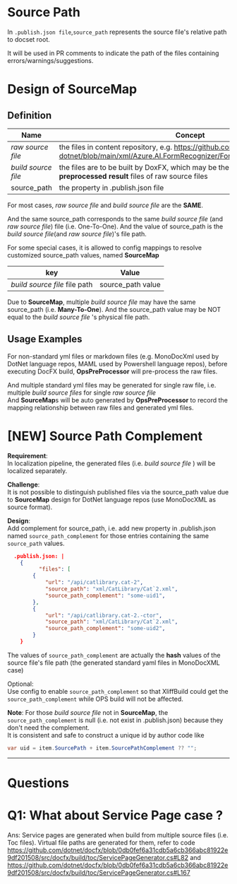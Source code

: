 # Source Path

In `.publish.json file`,`source_path` represents the source file's relative path to docset root.

It will be used in PR comments to indicate the path of the files containing errors/warnings/suggestions.


# Design of SourceMap

## Definition

|  Name  |   Concept   |
|-|-|
| _raw source file_   | the files in content repository, e.g. https://github.com/Azure/azure-docs-sdk-dotnet/blob/main/xml/Azure.AI.FormRecognizer/FormRecognizerLanguage.xml | 
| _build source file_ | the files are to be built by DoxFX, which may be the raw source file or the **preprocessed result** files of raw source files | 
| source_path | the property in .publish.json file | 


For most cases, _raw source file_ and _build source file_ are the **SAME**. 

And the same source_path corresponds to the same _build source file_ (and _raw source file_) file (i.e. One-To-One). And the value of source_path is the _build source file_(and _raw source file_)'s file path.

For some special cases, it is allowed to config mappings to resolve customized source_path values, named **SourceMap**  

|  key                          |  Value            |
|-------------------------------|-------------------|
| _build source file_ file path | source_path value |


Due to **SourceMap**, multiple _build source file_  may have the same source_path (i.e. **Many-To-One**). And the source_path value may be NOT equal to the _build source file_ 's physical file path.

## Usage Examples

For non-standard yml files or markdown files (e.g. MonoDocXml used by DotNet language repos, MAML used by Powershell language repos), before executing DocFX build, **OpsPreProcessor** will pre-process the raw files.

And multiple standard yml files may be generated for single raw file, i.e. multiple  _build source files_ for single _raw source file_  
And **SourceMap**s will be auto generated by **OpsPreProcessor** to record the mapping relationship between raw files and generated yml files.



# \[NEW\] Source Path Complement

**Requirement**:   
In localization pipeline, the generated files (i.e. _build source file_ ) will be localized separately.   

**Challenge**:   
It is not possible to distinguish published files via the source_path value due to **SourceMap** design for DotNet language repos (use MonoDocXML as source format).

**Design**:    
Add complement for source_path, i.e. add new property in .publish.json named `source_path_complement` for those entries containing the same `source_path` values.


```json
  .publish.json: |
    {
          "files": [
        {
            "url": "/api/catlibrary.cat-2",
            "source_path": "xml/CatLibrary/Cat`2.xml",
            "source_path_complement": "some-uid1",            
        },     
        {
            "url": "/api/catlibrary.cat-2.-ctor",            
            "source_path": "xml/CatLibrary/Cat`2.xml",
            "source_path_complement": "some-uid2",           
        }
    }
```

The values of `source_path_complement` are actually the **hash** values of the source file's file path (the generated standard yaml files in MonoDocXML case)

Optional:    
Use config to enable `source_path_complement` so that XliffBuild could get the `source_path_complement` while OPS build will not be affected.


**Note**: For those _build source file_ not in **SourceMap**, the `source_path_complement` is null (i.e. not exist in .publish.json) because they don't need the complement.  
It is consistent and safe to construct a unique id by author code like  
```csharp
var uid = item.SourcePath + item.SourcePathComplement ?? "";
```


<hr/>

# Questions

# Q1: What about Service Page case ? 
Ans: Service pages are generated when build from multiple source files (i.e. Toc files). Virtual file paths are generated for them, refer to code https://github.com/dotnet/docfx/blob/0db0fef6a31cdb5a6cb366abc81922e9df201508/src/docfx/build/toc/ServicePageGenerator.cs#L82 and https://github.com/dotnet/docfx/blob/0db0fef6a31cdb5a6cb366abc81922e9df201508/src/docfx/build/toc/ServicePageGenerator.cs#L167 
